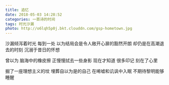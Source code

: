 ```yaml
---
title: 追忆
date: 2018-05-03 14:28:52
categories: 一首诗的时间
tags: 时光沙漏
photo: http://o6lqh5p0j.bkt.clouddn.com/gsp-hometown.jpg
---
```


沙漏倾泻着时光
每到一处
以为结局会是令人敞开心扉的豁然开朗
却仍是在高潮退去的时刻
沉溺于昔日的怀想

曾以为
脑海中的橡皮擦
正慢慢拭去一些身影
现在才知道
很多印记
刻在了心里

掘了一座理想主义的坟
埋葬自以为是的自己
在唏嘘和讥讽中入眠
不期待黎明能够睡醒
